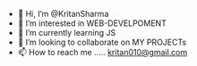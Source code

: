 - 👋 Hi, I’m @KritanSharma
- 👀 I’m interested in WEB-DEVELPOMENT
- 🌱 I’m currently learning JS
- 💞️ I’m looking to collaborate on MY PROJECTs
- 📫 How to reach me .....   kritan010@gmail.com

<!---
KritanSharma/KritanSharma is a ✨ special ✨ repository because its `README.md` (this file) appears on your GitHub profile.
You can click the Preview link to take a look at your changes.
--->
